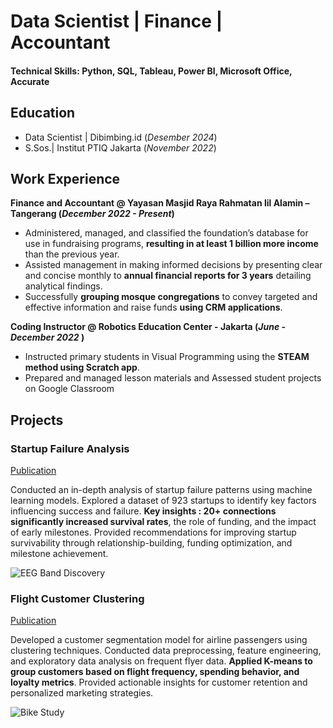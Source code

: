 # Data Scientist | Finance | Accountant

#### Technical Skills: Python, SQL, Tableau, Power BI, Microsoft Office, Accurate

## Education
- Data Scientist | Dibimbing.id (_Desember 2024_)		        		
- S.Sos.| Institut PTIQ Jakarta (_November 2022_)

## Work Experience
**Finance and Accountant @ Yayasan Masjid Raya Rahmatan lil Alamin – Tangerang  (_December 2022 - Present_)**
- Administered, managed, and classified the foundation’s database for use in fundraising programs, **resulting in at least 1 billion more income** than the previous year.
- Assisted management in making informed decisions by presenting clear and concise monthly to **annual financial reports for 3 years** detailing analytical findings.
- Successfully **grouping mosque congregations** to convey targeted and effective information and raise funds **using CRM applications**.

**Coding Instructor @ Robotics Education Center - Jakarta (_June - December 2022_ )**
- Instructed primary students in Visual Programming using the **STEAM method using Scratch app**.
- Prepared and managed lesson materials and	Assessed student projects on Google Classroom


## Projects
### Startup Failure Analysis
[Publication](https://www.mdpi.com/1424-8220/22/8/3048)

Conducted an in-depth analysis of startup failure patterns using machine learning models. Explored a dataset of 923 startups to identify key factors influencing success and failure. **Key insights : 20+ connections significantly increased survival rates**, the role of funding, and the impact of early milestones. Provided recommendations for improving startup survivability through relationship-building, funding optimization, and milestone achievement.

![EEG Band Discovery](/assets/img/eeg_band_discovery.jpeg)

### Flight Customer Clustering
[Publication](https://www.mdpi.com/1424-8220/22/11/4240)

Developed a customer segmentation model for airline passengers using clustering techniques. Conducted data preprocessing, feature engineering, and exploratory data analysis on frequent flyer data. **Applied K-means to group customers based on flight frequency, spending behavior, and loyalty metrics**. Provided actionable insights for customer retention and personalized marketing strategies.

![Bike Study](/assets/img/bike_study.jpeg)
